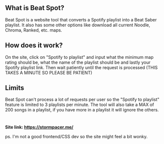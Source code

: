 ## What is Beat Spot?

Beat Spot is a website tool that converts a Spotify playlist into a Beat Saber playlist. It also has some other options like download all current Noodle, Chroma, Ranked, etc. maps.

## How does it work?

On the site, click on "Spotify to playlist" and input what the minimum map rating should be, what the name of the playlist should be and lastly your Spotify playlist link. Then wait patiently until the request is processed (THIS TAKES A MINUTE SO PLEASE BE PATIENT)

## Limits

Beat Spot can't process a lot of requests per user so the "Spotify to playlist" feature is limited to 3 playlists per minute.
The tool will also take a MAX of 200 songs in a playlist, if you have more in a playlist it will ignore the others.

#

**Site link: https://stormpacer.me/**

ps. I'm not a good frontend/CSS dev so the site might feel a bit wonky.
